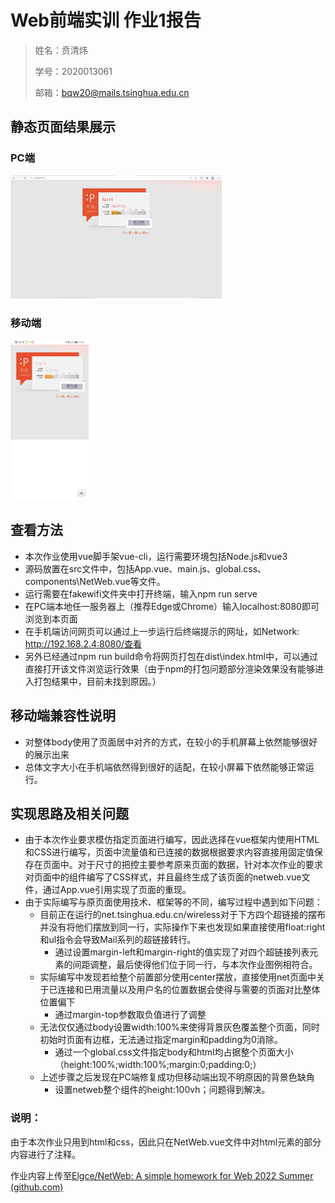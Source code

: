 # Web前端实训 作业1报告

> 姓名：贲清炜
>
> 学号：2020013061
>
> 邮箱：bqw20@mails.tsinghua.edu.cn



## 静态页面结果展示

### PC端

<img src="\imgreport\pc.png" alt="image-20220707125657687" style="zoom: 33%;" />

### 移动端

<img src="\imgreport\mob.jpg" alt="image-20220707125657687" style="zoom: 25%;" />

## 查看方法

* 本次作业使用vue脚手架vue-cli，运行需要环境包括Node.js和vue3
* 源码放置在src文件中，包括App.vue、main.js、global.css、components\NetWeb.vue等文件。
* 运行需要在fakewifi文件夹中打开终端，输入npm run serve
* 在PC端本地任一服务器上（推荐Edge或Chrome）输入localhost:8080即可浏览到本页面
* 在手机端访问网页可以通过上一步运行后终端提示的网址，如Network: http://192.168.2.4:8080/查看
* 另外已经通过npm run build命令将网页打包在dist\index.html中，可以通过直接打开该文件浏览运行效果（由于npm的打包问题部分渲染效果没有能够进入打包结果中，目前未找到原因。）



## 移动端兼容性说明

* 对整体body使用了页面居中对齐的方式，在较小的手机屏幕上依然能够很好的展示出来
* 总体文字大小在手机端依然得到很好的适配，在较小屏幕下依然能够正常运行。



## 实现思路及相关问题

* 由于本次作业要求模仿指定页面进行编写，因此选择在vue框架内使用HTML和CSS进行编写，页面中流量值和已连接的数据根据要求内容直接用固定值保存在页面中。对于尺寸的把控主要参考原来页面的数据，针对本次作业的要求对页面中的组件编写了CSS样式，并且最终生成了该页面的netweb.vue文件，通过App.vue引用实现了页面的重现。
* 由于实际编写与原页面使用技术、框架等的不同，编写过程中遇到如下问题：
  * 目前正在运行的net.tsinghua.edu.cn/wireless对于下方四个超链接的摆布并没有将他们摆放到同一行，实际操作下来也发现如果直接使用float:right和ul指令会导致Mail系列的超链接转行。
    * 通过设置margin-left和margin-right的值实现了对四个超链接列表元素的间距调整，最后使得他们位于同一行，与本次作业图例相符合。
  * 实际编写中发现若给整个前置部分使用center摆放，直接使用net页面中关于已连接和已用流量以及用户名的位置数据会使得与需要的页面对比整体位置偏下
    * 通过margin-top参数取负值进行了调整
  * 无法仅仅通过body设置width:100%来使得背景灰色覆盖整个页面，同时初始时页面有边框，无法通过指定margin和padding为0消除。
    * 通过一个global.css文件指定body和html均占据整个页面大小（height:100%;width:100%;margin:0;padding:0;）
  * 上述步骤之后发现在PC端修复成功但移动端出现不明原因的背景色缺角
    * 设置netweb整个组件的height:100vh；问题得到解决。



### 说明：

由于本次作业只用到html和css，因此只在NetWeb.vue文件中对html元素的部分内容进行了注释。

作业内容上传至[Elgce/NetWeb: A simple homework for Web 2022 Summer (github.com)](https://github.com/Elgce/NetWeb)

